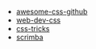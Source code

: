 - [awesome-css-github](https://github.com/micromata/awesome-css-learning?tab=readme-ov-file)
- [web-dev-css](https://web.dev/learn/css/)
- [css-tricks](https://css-tricks.com/snippets/css/a-guide-to-flexbox/)
- [scrimba](https://scrimba.com/t0css:courses)